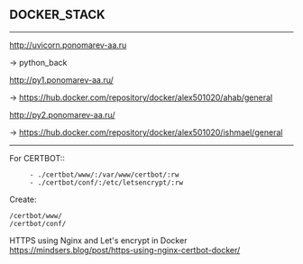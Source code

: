 ## DOCKER_STACK

---

http://uvicorn.ponomarev-aa.ru

-> python_back

http://py1.ponomarev-aa.ru/

-> https://hub.docker.com/repository/docker/alex501020/ahab/general


http://py2.ponomarev-aa.ru/

-> https://hub.docker.com/repository/docker/alex501020/ishmael/general

---

For CERTBOT::
```
     - ./certbot/www/:/var/www/certbot/:rw
     - ./certbot/conf/:/etc/letsencrypt/:rw
```

Create: 

```
/certbot/www/
/certbot/conf/
```

HTTPS using Nginx and Let's encrypt in Docker
https://mindsers.blog/post/https-using-nginx-certbot-docker/